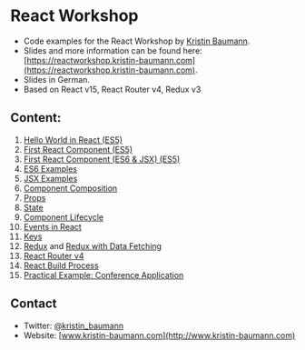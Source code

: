 # React Workshop
- Code examples for the React Workshop by [Kristin Baumann](www.kristin-baumann.com).
- Slides and more information can be found here: [https://reactworkshop.kristin-baumann.com](https://reactworkshop.kristin-baumann.com).
- Slides in German.
- Based on React v15, React Router v4, Redux v3

## Content:
 1. [Hello World in React (ES5)](https://github.com/kristinbaumann/react-workshop/tree/master/01-hello-world)
 2. [First React Component (ES5)](https://github.com/kristinbaumann/react-workshop/tree/master/02-first-component-es5)
 3. [First React Component (ES6 & JSX) (ES5)](https://github.com/kristinbaumann/react-workshop/tree/master/03-first-component-es6-jsx)
 4. [ES6 Examples](https://github.com/kristinbaumann/react-workshop/tree/master/04-es6-examples)
 5. [JSX Examples](https://github.com/kristinbaumann/react-workshop/tree/master/05-jsx-examples)
 6. [Component Composition](https://github.com/kristinbaumann/react-workshop/tree/master/06-component-composition)
 7. [Props](https://github.com/kristinbaumann/react-workshop/tree/master/07-component-props)
 8. [State](https://github.com/kristinbaumann/react-workshop/tree/master/08-component-state)
 9. [Component Lifecycle](https://github.com/kristinbaumann/react-workshop/tree/master/09-component-lifecycle)
 10. [Events in React](https://github.com/kristinbaumann/react-workshop/tree/master/10-events) 
 11. [Keys](https://github.com/kristinbaumann/react-workshop/tree/master/11-keys) 
 12. [Redux](https://github.com/kristinbaumann/react-workshop/tree/master/12-redux) and [Redux with Data Fetching](https://github.com/kristinbaumann/react-workshop/tree/master/12b-data-fetching-redux) 
 13. [React Router v4](https://github.com/kristinbaumann/react-workshop/tree/master/13-react-router) 
 14. [React Build Process](https://github.com/kristinbaumann/react-workshop/tree/master/14-react-build-process) 
 15. [Practical Example: Conference Application](https://github.com/kristinbaumann/react-workshop/tree/master/15-conference-application) 
 
## Contact
* Twitter: [@kristin_baumann](https://twitter.com/kristin_baumann)
* Website: [www.kristin-baumann.com](http://www.kristin-baumann.com)
